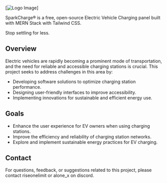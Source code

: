 [![Logo Image](https://i.imgur.com/2N54Dl1.png)]

SparkCharge® is a free, open-source Electric Vehicle Charging panel built with MERN Stack with Tailwind CSS.

Stop settling for less.


## Overview

Electric vehicles are rapidly becoming a prominent mode of transportation, and the need for reliable and accessible charging stations is crucial. This project seeks to address challenges in this area by:

- Developing software solutions to optimize charging station performance.
- Designing user-friendly interfaces to improve accessibility.
- Implementing innovations for sustainable and efficient energy use.

## Goals

- Enhance the user experience for EV owners when using charging stations.
- Improve the efficiency and reliability of charging station networks.
- Explore and implement sustainable energy practices for EV charging.

## Contact

For questions, feedback, or suggestions related to this project, please contact riseonelimit or alone_x on discord.


